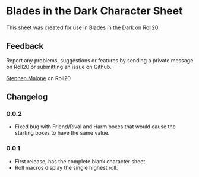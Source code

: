 # Blades in the Dark Character Sheet

This sheet was created for use in Blades in the Dark on Roll20.

## Feedback

Report any problems, suggestions or features by sending a private message on Roll20 or submitting an issue on Github.

[Stephen Malone](https://app.roll20.net/users/552705/) on Roll20

## Changelog

### 0.0.2
* Fixed bug with Friend/Rival and Harm boxes that would cause the starting boxes to have the same value.

### 0.0.1

* First release, has the complete blank character sheet.
* Roll macros display the single highest roll.
